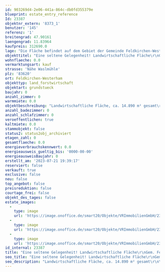 ```yaml
---
id: 903269d4-2e06-441a-864c-db0fd355379e
blueprint: estate_entry_reference
Id: 23387
objektnr_extern: '8373_1'
benutzer: '145'
referenz: '1'
breitengrad: 47.90161
laengengrad: 11.83964
kaufpreis: 312690.0
lage: "Die Fläche befindet auf dem Gebiet der Gemeinde Feldkirchen-Westerham\r\n(gelegen zwischen Walpersdorf und Thal, nahe der Gemeindegrenze zu Baiern)."
objekttitel: "Eine seltene Gelegenheit! Landwirtschaftliche Fläche\r\nGem. Feldkirchen-Weh."
wohnflaeche: 0.0
vermarktungsart: kauf
strasse: 'Nähe Waslmühle'
plz: '83620'
ort: Feldkirchen-Westerham
objekttyp: land_forstwirtschaft
objektart: grundstueck
baujahr: 0
anzahl_zimmer: 0
warmmiete: 0.0
objektbeschreibung: "Landwirtschaftliche Fläche, ca. 14.890 m² gesamt\r\n\r\n- 1 Flurstück á 4.260 m² \r\n   bestehend aus \r\n   2.138 m² Wald \r\n   und 2.122 m² Grünland; Grünland/Grünlandzahl 32/28. \r\n\r\n- 1 Flurstück á 10.630 m² \r\n   bestehend aus \r\n   756  m² Wald + 218 m² Gehölz + 53 m² gemischte Nutzung + 22 m² Weg\r\n   und 9.251 m² Grünland; Grünland/Grünlandzahl 32/28. \r\n\r\nDie beiden Flächen liegen nebeneinander und sind über Feldwege erreichbar\r\nund anzufahren.\r\n\r\nEs handelt sich um eine einfache Bodenqualität für die Region.\r\n\r\nDie Flächen können zur eigenen Nutzung ab 01.01.2024 \r\nübernommen oder neu verpachtet werden.\r\n\r\nDie Fläche eignet sich ideal für Landwirte zur eigenen Nutzung,\r\nzur Reinvestition oder für Interessenten, welche anderweitig eine\r\nlandwirtschaftliche Fläche tauschen wollen oder für den\r\nökologischen Ausgleich suchen."
anzahl_badezimmer: 0
anzahl_schlafzimmer: 0
veroeffentlichen: true
kaltmiete: 0.0
stammobjekt: false
status2: status2obj_archiviert
etagen_zahl: 0
gesamtflaeche: 0.0
energieverbrauchskennwert: 0.0
energieausweis_gueltig_bis: '0000-00-00'
energieausweisBaujahr: 0
erstellt_am: '2023-07-21 19:39:17'
reserviert: false
verkauft: true
exclusive: false
neu: false
top_angebot: false
preisreduktion: false
courtage_frei: false
objekt_des_tages: false
estate_images:
  -
    type: image
    url: 'https://image.onoffice.de/smart20/Objekte/VRImmobilienGmbH/23387/_466829.jpg'
  -
    type: image
    url: 'https://image.onoffice.de/smart20/Objekte/VRImmobilienGmbH/23387/_466831.jpg'
  -
    type: image
    url: 'https://image.onoffice.de/smart20/Objekte/VRImmobilienGmbH/23387/_466855.jpg'
id_internal: 23387
title: "Eine seltene Gelegenheit! Landwirtschaftliche Fläche\r\nGem. Feldkirchen-Weh."
seo_title: "Eine seltene Gelegenheit! Landwirtschaftliche Fläche\r\nGem. Feldkirchen-Weh."
seo_description: "Landwirtschaftliche Fläche, ca. 14.890 m² gesamt\r\n\r\n- 1 Flurstück á 4.260 m² \r\n   bestehend aus \r\n   2.138 m² Wald \r\n   und 2.122 m² Grünland; Grünland"
---
```

